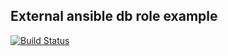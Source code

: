 External ansible db role example
---
[![Build Status](https://api.travis-ci.com/reomor/ansible_db_role.svg?branch=master)](https://github.com/reomor/ansible_db_role)

